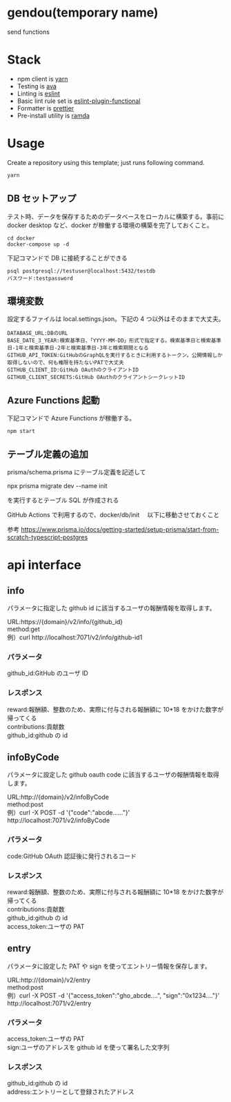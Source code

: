 # gendou(temporary name)

send functions

# Stack

- npm client is [yarn](https://github.com/yarnpkg/yarn)
- Testing is [ava](https://github.com/avajs/ava)
- Linting is [eslint](https://github.com/eslint/eslint)
- Basic lint rule set is [eslint-plugin-functional](https://github.com/jonaskello/eslint-plugin-functional)
- Formatter is [prettier](https://github.com/prettier/prettier)
- Pre-install utility is [ramda](https://github.com/ramda/ramda)

# Usage

Create a repository using this template; just runs following command.

```bash
yarn
```

## DB セットアップ

テスト時、データを保存するためのデータベースをローカルに構築する。事前に docker desktop など、docker が稼働する環境の構築を完了しておくこと。

```
cd docker
docker-compose up -d
```

下記コマンドで DB に接続することができる

```
psql postgresql://testuser@localhost:5432/testdb
パスワード:testpassword
```

## 環境変数

設定するファイルは local.settings.json。下記の 4 つ以外はそのままで大丈夫。

```
DATABASE_URL:DBのURL
BASE_DATE_3_YEAR:検索基準日、「YYYY-MM-DD」形式で指定する。検索基準日と検索基準日-1年と検索基準日-2年と検索基準日-3年と検索期間となる
GITHUB_API_TOKEN:GitHubのGraphQLを実行するときに利用するトークン。公開情報しか取得しないので、何も権限を持たないPATで大丈夫
GITHUB_CLIENT_ID:GitHub OAuthのクライアントID
GITHUB_CLIENT_SECRETS:GitHub OAuthのクライアントシークレットID
```

## Azure Functions 起動

下記コマンドで Azure Functions が稼働する。

```
npm start
```

## テーブル定義の追加

prisma/schema.prisma にテーブル定義を記述して

npx prisma migrate dev --name init

を実行するとテーブル SQL が作成される

GitHub Actions で利用するので、docker/db/init 　以下に移動させておくこと

参考
https://www.prisma.io/docs/getting-started/setup-prisma/start-from-scratch-typescript-postgres

# api interface

## info

パラメータに指定した github id に該当するユーザの報酬情報を取得します。

URL:https://{domain}/v2/info/{github_id}<br>
method:get<br>
例）curl http://localhost:7071/v2/info/github-id1<br>

### パラメータ

github_id:GitHub のユーザ ID

### レスポンス

reward:報酬額、整数のため、実際に付与される報酬額に 10\*18 をかけた数字が帰ってくる<br>
contributions:貢献数<br>
github_id:github の id

## infoByCode

パラメータに設定した github oauth code に該当するユーザの報酬情報を取得します。

URL:http://{domain}/v2/infoByCode<br>
method:post<br>
例）curl -X POST -d '{"code":"abcde......"}' http://localhost:7071/v2/infoByCode<br>

### パラメータ

code:GitHub OAuth 認証後に発行されるコード

### レスポンス

reward:報酬額、整数のため、実際に付与される報酬額に 10\*18 をかけた数字が帰ってくる<br>
contributions:貢献数<br>
github_id:github の id<br>
access_token:ユーザの PAT<br>

## entry

パラメータに設定した PAT や sign を使ってエントリー情報を保存します。

URL:http://{domain}/v2/entry<br>
method:post<br>
例）curl -X POST -d '{"access_token":"gho_abcde....", "sign":"0x1234...."}' http://localhost:7071/v2/entry<br>

### パラメータ

access_token:ユーザの PAT<br>
sign:ユーザのアドレスを github id を使って署名した文字列

### レスポンス

github_id:github の id<br>
address:エントリーとして登録されたアドレス
